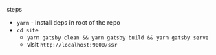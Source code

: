 steps

- `yarn` - install deps in root of the repo
- `cd site`
  - `yarn gatsby clean && yarn gatsby build && yarn gatsby serve`
  - visit `http://localhost:9000/ssr`
